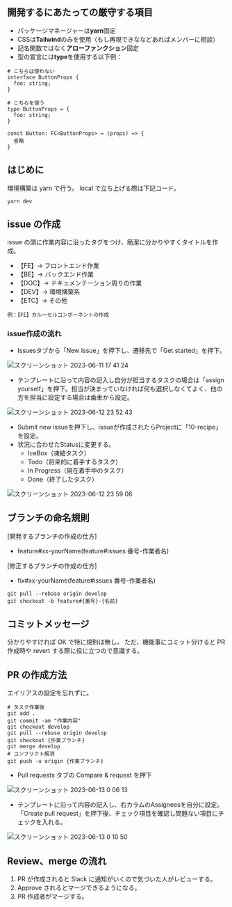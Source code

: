 ## 開発するにあたっての厳守する項目

- パッケージマネージャーは**yarn**固定
- CSSは**Tailwind**のみを使用（もし再現できななどあればメンバーに相談）
- 記名関数ではなく**アローファンクション**固定
- 型の宣言には**type**を使用する以下例：
```
# こちらは使わない
interface ButtonProps {
  foo: string;
}

# こちらを使う
type ButtonProps = {
  foo: string;
}

const Button: FC<ButtonProps> = (props) => {
  省略
}
```

## はじめに

環境構築は yarn で行う。
local で立ち上げる際は下記コード。

```
yarn dev
```

## issue の作成

issue の頭に作業内容に沿ったタグをつけ、簡潔に分かりやすくタイトルを作成。

- 【FE】→ フロントエンド作業
- 【BE】→ バックエンド作業
- 【DOC】→ ドキュメンテーション周りの作業
- 【DEV】→ 環境構築系
- 【ETC】→ その他

`例：【FE】カルーセルコンポーネントの作成`

### issue作成の流れ
- Issuesタブから「New Issue」を押下し、遷移先で「Get started」を押下。

![スクリーンショット 2023-06-11 17 41 24](https://github.com/qin-team-recipe/10-recipe-app/assets/59274850/c0996ce0-c23a-4a97-bba9-411444606f09)

- テンプレートに沿って内容の記入し自分が担当するタスクの場合は「assign yourself」を押下。担当が決まっていなければ何も選択しなくてよく、他の方を担当に設定する場合は歯車から設定。

![スクリーンショット 2023-06-12 23 52 43](https://github.com/qin-team-recipe/10-recipe-app/assets/59274850/5c178737-81d0-456e-8f9b-0d702676fe4c)

- Submit new issueを押下し、issueが作成されたらProjectに「10-recipe」を設定。
- 状況に合わせたStatusに変更する。
  - IceBox（凍結タスク）
  - Todo（将来的に着手するタスク）
  - In Progress（現在着手中のタスク）
  - Done（終了したタスク）

![スクリーンショット 2023-06-12 23 59 06](https://github.com/qin-team-recipe/10-recipe-app/assets/59274850/4c8ad736-3be6-4eff-aa5e-a96efba9e8eb)

## ブランチの命名規則

[開発するブランチの作成の仕方]

- feature#xx-yourName(feature#issues 番号-作業者名)

[修正するブランチの作成の仕方]

- fix#xx-yourName(feature#issues 番号-作業者名)

```
git pull --rebase origin develop
git checkout -b feature#{番号}-{名前}
```

## コミットメッセージ

分かりやすければ OK で特に規則は無し。
ただ、機能事にコミット分けると PR 作成時や revert する際に役に立つので意識する。

## PR の作成方法

エイリアスの設定を忘れずに。

```
# タスク作業後
git add .
git commit -am "作業内容"
git checkout develop
git pull --rebase origin develop
git checkout {作業ブランチ}
git merge develop
# コンフリクト解消
git push -u origin {作業ブランチ}
```

- Pull requests タブの Compare & request を押下

![スクリーンショット 2023-06-13 0 06 13](https://github.com/qin-team-recipe/10-recipe-app/assets/59274850/e98d7e94-360f-4ee9-9920-bb33d216f269)

- テンプレートに沿って内容の記入し、右カラムのAssigneesを自分に設定。「Create pull request」を押下後、チェック項目を確認し問題ない項目にチェックを入れる。

![スクリーンショット 2023-06-13 0 10 50](https://github.com/qin-team-recipe/10-recipe-app/assets/59274850/65b6d361-1530-4db2-aa9e-5e4d3bf00861)

## Review、merge の流れ

1. PR が作成されると Slack に通知がいくので気づいた人がレビューする。
2. Approve されるとマージできるようになる。
3. PR 作成者がマージする。
